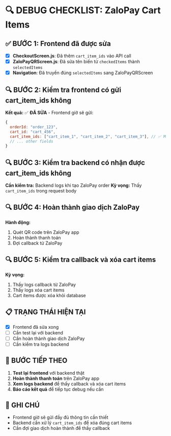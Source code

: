 # 🔍 DEBUG CHECKLIST: ZaloPay Cart Items

## ✅ BƯỚC 1: Frontend đã được sửa
- [x] **CheckoutScreen.js**: Đã thêm `cart_item_ids` vào API call
- [x] **ZaloPayQRScreen.js**: Đã sửa tên biến từ `checkedItems` thành `selectedItems`
- [x] **Navigation**: Đã truyền đúng `selectedItems` sang ZaloPayQRScreen

## 🔍 BƯỚC 2: Kiểm tra frontend có gửi cart_item_ids không
**Kết quả:** ✅ **ĐÃ SỬA** - Frontend giờ sẽ gửi:
```javascript
{
  orderId: "order_123",
  cart_id: "cart_456", 
  cart_item_ids: ["cart_item_1", "cart_item_2", "cart_item_3"], // ✅ MỚI THÊM
  // ... other fields
}
```

## 🔍 BƯỚC 3: Kiểm tra backend có nhận được cart_item_ids không
**Cần kiểm tra:** Backend logs khi tạo ZaloPay order
**Kỳ vọng:** Thấy `cart_item_ids` trong request body

## 🔍 BƯỚC 4: Hoàn thành giao dịch ZaloPay
**Hành động:** 
1. Quét QR code trên ZaloPay app
2. Hoàn thành thanh toán
3. Đợi callback từ ZaloPay

## 🔍 BƯỚC 5: Kiểm tra callback và xóa cart items
**Kỳ vọng:** 
1. Thấy logs callback từ ZaloPay
2. Thấy logs xóa cart items
3. Cart items được xóa khỏi database

## 📋 TRẠNG THÁI HIỆN TẠI
- [x] Frontend đã sửa xong
- [ ] Cần test lại với backend
- [ ] Cần hoàn thành giao dịch ZaloPay
- [ ] Cần kiểm tra logs backend

## 🎯 BƯỚC TIẾP THEO
1. **Test lại frontend** với backend thật
2. **Hoàn thành thanh toán** trên ZaloPay app  
3. **Xem logs backend** để thấy callback và xóa cart items
4. **Báo cáo kết quả** để tiếp tục debug nếu cần

## 📝 GHI CHÚ
- Frontend giờ sẽ gửi đầy đủ thông tin cần thiết
- Backend cần xử lý `cart_item_ids` để xóa đúng cart items
- Cần đợi giao dịch hoàn thành để thấy callback
